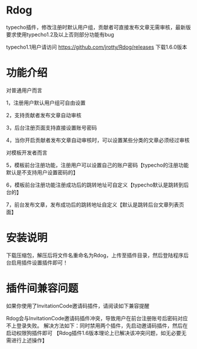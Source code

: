 # Rdog
typecho插件，修改注册时默认用户组，贡献者可直接发布文章无需审核，最新版要求使用typecho1.2及以上否则部分功能有bug

typecho1.1用户请访问 https://github.com/jrotty/Rdog/releases 下载1.6.0版本

# 功能介绍

对普通用户而言

1，注册用户默认用户组可自由设置

2，支持贡献者发布文章自动审核

3，后台注册页面支持直接设置账号密码

4，当你开启贡献者发布文章自动审核时，可以设置某些分类的文章必须经过审核

对模板开发者而言

5，模板前台注册功能，注册用户可以设置自己的账户密码【typecho的注册功能默认是不支持用户设置密码的】

6，模板前台注册功能注册成功后的跳转地址可自定义【typecho默认是跳转到后台的】

7，前台发布文章，发布成功后的跳转地址自定义【默认是跳转后台文章列表页面】


# 安装说明

下载压缩包，解压后将文件名重命名为Rdog，上传至插件目录，然后登陆程序后台启用插件设置插件即可！

# 插件间兼容问题

如果你使用了InvitationCode邀请码插件，请阅读如下兼容提醒

Rdog会与InvitationCode邀请码插件冲突，导致用户在前台注册账号后密码对应不上登录失败。
解决方法如下：同时禁用两个插件，先启动邀请码插件，然后在启动权限狗插件即可
【Rdog插件1.6版本理论上已解决该冲突问题，如无必要无需进行上述操作】
